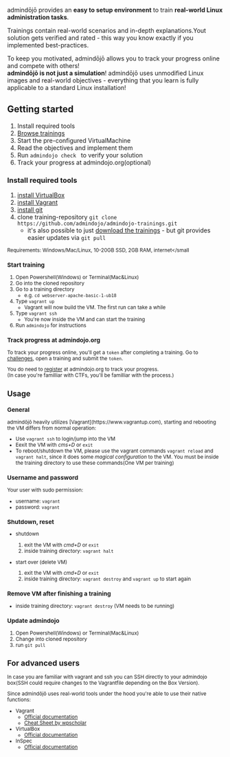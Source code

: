 <p class="lead">admindōjō provides an <strong>easy to setup environment</strong> to train <strong>real-world Linux administration tasks</strong>.</p>
<p class="lead">Trainings contain real-world scenarios and in-depth explanations.Yout solution gets verified and rated - this way you know exactly if you implemented best-practices.</p>
<p class="lead">To keep you motivated, admindōjō allows you to track your progress online and compete with others!<br/>
<strong>admindōjō is not just a simulation</strong>! admindōjō uses unmodified Linux images and real-world objectives - everything that you learn is fully
applicable to a standard Linux installation!</p>
                
<h2 class="display-4">Getting started</h2>

1. Install required tools
2. [Browse trainings](https://admindojo.org/challenges)
3. Start the pre-configured VirtualMachine
4. Read the objectives and implement them
5. Run `admindojo check ` to verify your solution
6. Track your progress at admindojo.org(optional)


<h3 class="lead">Install required tools</h3>

1. [install VirtualBox](https://www.virtualbox.org/)
2. [install Vagrant](https://www.vagrantup.com/downloads.html)
3. [install git](https://git-scm.com/downloads) 
4. clone training-repository `git clone https://github.com/admindojo/admindojo-trainings.git`
    - it's also possible to just [download the trainings](https://github.com/admindojo/admindojo-trainings/archive/master.zip) - but git provides easier updates via `git pull` 

<small>Requirements: Windows/Mac/Linux, 10-20GB SSD, 2GB RAM, internet</small

<h3 class="lead">Start training</h3>

1. Open Powershell(Windows) or Terminal(Mac&Linux)
2. Go into the cloned repository
3. Go to a training directory
    - e.g. `cd webserver-apache-basic-1-ub18`
4. Type `vagrant up`
    - Vagrant will now build the VM. The first run can take a while 
5. Type `vagrant ssh`
    - You're now inside the VM and can start the training
6. Run `admindojo` for instructions


<h3 class="lead">Track progress at admindojo.org</h3>

To track your progress online, you'll get a `token` after completing a training. Go to [challenges](https://admindojo.org/challenges), open a training and submit the `token`.

You do need to [register](https://admindojo.org/register) at admindojo.org to track your progress. <br />
(In case you're familliar with CTFs, you'll be familliar with the process.)

<h2 class="display-4">Usage</h2>
<h3 class="lead">General</h3>
admindōjō heavily utilizes [Vagrant](https://www.vagrantup.com), starting and rebooting the VM differs from normal operation:

- Use `vagrant ssh` to login/jump into the VM
- Eexit the VM with _cms+D_ or `exit`
- To reboot/shutdown the VM, please use the vagrant commands `vagrant reload` and `vagrant halt`, since it does some _magical configuration_ to the VM. You must be inside the training directory to use these commands(One VM per training)

<h3 class="lead">Username and password</h3>

Your user with sudo permission:

- username: `vagrant`
- password: `vagrant`

<h3 class="lead">Shutdown, reset</h3>

- shutdown
    1. exit the VM with _cmd+D_ or `exit`
    2. inside training directory: `vagrant halt`
    
- start over (delete VM)
    1. exit the VM with _cmd+D_ or `exit`
    2. inside training directory: `vagrant destroy` and `vagrant up` to start again
    
<h3 class="lead">Remove VM after finishing a training</h3>

- inside training directory: `vagrant destroy` (VM needs to be running)

<h3 class="lead">Update admindojo</h3>

1. Open Powershell(Windows) or Terminal(Mac&Linux)
2. Change into cloned repository
3. run `git pull`


<h2 class="display-4">For advanced users</h2>

In case you are familiar with vagrant and ssh you can SSH directly to your admindojo box(SSH could require changes to the Vagrantfile depending on the Box Version).

Since admindōjō uses real-world tools under the hood you're able to use their native functions:

- Vagrant 
    - [Official documentation](https://www.vagrantup.com/docs/cli/)
    - [Cheat Sheet by wpscholar](https://gist.github.com/wpscholar/a49594e2e2b918f4d0c4)
- VirtualBox
    - [Official documentation](https://www.virtualbox.org/wiki/End-user_documentation)
- InSpec 
    - [Official documentation](https://www.inspec.io/docs/reference/cli/)